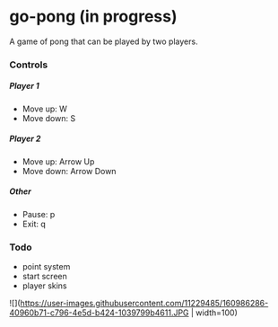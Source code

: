# go-pong (in progress)

A game of pong that can be played by two players.

### Controls

##### Player 1

-   Move up: W
-   Move down: S

##### Player 2

-   Move up: Arrow Up
-   Move down: Arrow Down

##### Other

-   Pause: p
-   Exit: q

### Todo
-   point system
-   start screen
-   player skins


![](https://user-images.githubusercontent.com/11229485/160986286-40960b71-c796-4e5d-b424-1039799b4611.JPG | width=100)

